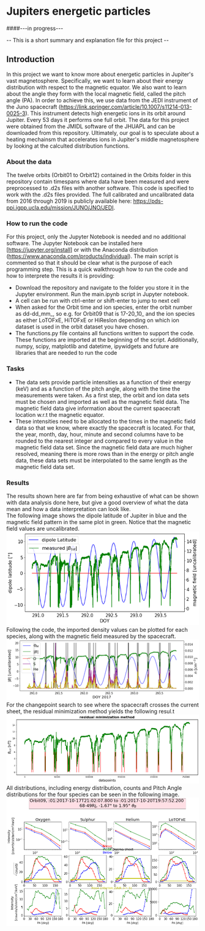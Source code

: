 # Jupiters energetic particles 
####---in progress---

 -- This is a short summary and explanation file for this project -- 

## Introduction
In this project we want to know more about energetic particles in Jupiter's vast magnetosphere. Specifically, we want to learn about their energy distribution with respect to the magnetic equator. We also want to learn about the angle they form with the local magnetic field, called the pitch angle (PA). In order to achieve this, we use data from the JEDI instrument of the Juno spacecraft (https://link.springer.com/article/10.1007/s11214-013-0025-3). This instrument detects high energetic ions in its orbit around Jupiter. Every 53 days it performs one full orbit. The data for this project were obtained from the JMIDL software of the JHUAPL and can be downloaded from this repository.
Ultimately, our goal is to speculate about a heating mechainsm that accelerates ions in Jupiter's middle magnetosphere by looking at the calculted distribution functions.


### About the data
The twelve orbits (Orbit01 to Orbit12) contained in the Orbits folder in this repository contain timespans where data have been measured and were preprocessed to .d2s files with another software. This code is specified to work with the .d2s files provided. The full calibrated and uncalibrated data from 2016 through 2019 is publicly available here: https://pds-ppi.igpp.ucla.edu/mission/JUNO/JNO/JEDI.


### How to run the code
For this project, only the Jupyter Notebook is needed and no additional software. The Jupyter Notebook can be installed here [https://jupyter.org/install] or with the Anaconda distribution (https://www.anaconda.com/products/individual).
The main script is commented so that it should be clear what is the purpose of each programming step. This is a quick walkthrough how to run the code and how to interprete the results it is providing:
- Download the repository and navigate to the folder you store it in the Jupyter environment. Run the main.ipynb script in Jupyter notebook.
- A cell can be run with ctrl-enter or shift-enter to jump to next cell
- When asked for the Orbit time and ion species, enter the orbit number as dd-dd_mm_, so e.g. for Orbit09 that is 17-20_10_ and the ion species as either LoTOFxE, HiTOFxE or HiResIon depending on which ion dataset is used in the orbit dataset you have chosen. 
- The functions.py file contains all functions written to support the code. These functions are imported at the beginning of the script. Additionally, numpy, scipy, matplotlib and datetime, ipywidgets and future are libraries that are needed to run the code 

### Tasks
 - The data sets provide particle intensities as a function of their energy (keV) and as a function of the pitch angle, along with the time the measurements were taken. As a first step, the orbit and ion data sets must be chosen and imported as well as the magnetic field data. The magnetic field data give information about the current spacecraft location w.r.t the magnetic equator.
 - These intensities need to be allocated to the times in the magnetic field data so that we know, where exactly the spacecraft is located. For that, the year, month, day, hour, minute and second columns have to be rounded to the nearest integer and compared to every value in the magnetic field data set. Since the magnetic field data are much higher resolved, meaning there is more rows than in the energy or pitch angle data, these data sets must be interpolated to the same length as the magnetic field data set.
 
 
 ### Results
 The results shown here are far from being exhaustive of what can be shown with data analysis done here, but give a good overview of what the data mean and how a data interpretation can look like.<br/>
 The following image shows the dipole latitude of Jupiter in blue and the magnetic field pattern in the same plot in green. Notice that the magnetic field values are uncalibrated.<br/>
<img src="https://github.com/MichaelSchffl/jupiters_energetic_particles/blob/master/images/Orbit09_magnetic_field.png"> <br/>
Following the code, the imported density values can be plotted for each species, along with the magnetic field measured by the spacecraft.<br/>
<img src="https://github.com/MichaelSchffl/jupiters_energetic_particles/blob/master/images/Orbit09_particle_densities.png"> <br/>
For the changepoint search to see where the spacecraft crosses the current sheet, the residual minimization method yields the following resul.t<br/>
<img src="https://github.com/MichaelSchffl/jupiters_energetic_particles/blob/master/images/Orbit09_residual_minimization.png"> <br/>
All distributions, including energy distribution, counts and Pitch Angle distributions for the four species can be seen in the following image.<br/>
<img src="https://github.com/MichaelSchffl/jupiters_energetic_particles/blob/master/images/Orbit09_distribution_functions.png"> <br/>
